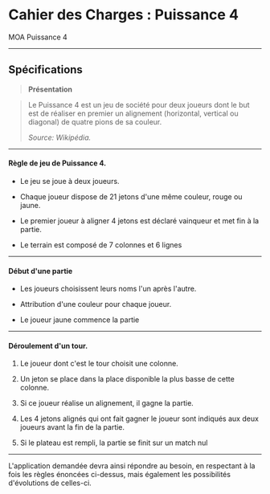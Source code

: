 Cahier des Charges : Puissance 4
===================


MOA Puissance 4

----------


Spécifications
-------------

> **Présentation**

> Le Puissance 4 est un jeu de société pour deux joueurs dont le but est de réaliser en premier un alignement (horizontal, vertical ou diagonal) de quatre pions de sa couleur. 
>
> *Source: Wikipédia.*

----------
#### Règle de jeu de Puissance 4.

- Le jeu se joue à deux joueurs.

- Chaque joueur dispose de 21 jetons d'une même couleur, rouge ou jaune.

- Le premier joueur à aligner 4 jetons est déclaré vainqueur et met fin à la partie.

- Le terrain est composé de 7 colonnes et 6 lignes

----------
#### Début d'une partie

- Les joueurs choisissent leurs noms l'un après l'autre.

- Attribution d'une couleur pour chaque joueur.

- Le joueur jaune commence la partie

----------
#### Déroulement d'un tour.

 1.  Le joueur dont c'est le tour choisit une colonne.

 2. Un jeton se place dans la place disponible la plus basse de cette colonne.
 
 3. Si ce joueur réalise un alignement, il gagne la partie.
 
 4. Les 4 jetons alignés qui ont fait gagner le joueur sont indiqués aux deux joueurs avant la fin de la partie.
 
 5. Si le plateau est rempli, la partie se finit sur un match nul

 
----------
L'application demandée devra ainsi répondre au besoin, en respectant à la fois les règles énoncées ci-dessus, mais également les possibilités d'évolutions de celles-ci.
